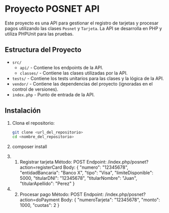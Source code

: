 # Proyecto POSNET API

Este proyecto es una API para gestionar el registro de tarjetas y procesar pagos utilizando las clases `Posnet` y `Tarjeta`. La API se desarrolla en PHP y utiliza PHPUnit para las pruebas.

## Estructura del Proyecto

- `src/`
  - `api/` - Contiene los endpoints de la API.
  - `classes/` - Contiene las clases utilizadas por la API.
- `tests/` - Contiene los tests unitarios para las clases y la lógica de la API.
- `vendor/` - Contiene las dependencias del proyecto (ignoradas en el control de versiones).
- `index.php` - Punto de entrada de la API.

## Instalación

1. Clona el repositorio:
   ```bash
   git clone <url_del_repositorio>
   cd <nombre_del_repositorio>
2. composer install

3. 1. Registrar tarjeta
Método: POST
Endpoint: /index.php/posnet?action=registerCard
Body:
{
    "numero": "12345678",
    "entidadBancaria": "Banco X",
    "tipo": "Visa",
    "limiteDisponible": 5000,
    "titularDNI": "12345678",
    "titularNombre": "Juan",
    "titularApellido": "Perez"
}

3. 2. Procesar pago
Método: POST
Endpoint: /index.php/posnet?action=doPayment
Body:
{
    "numeroTarjeta": "12345678",
    "monto": 1000,
    "cuotas": 2
}
